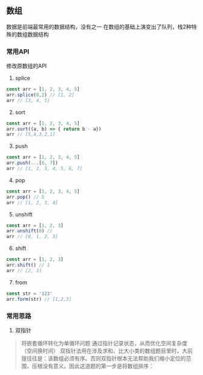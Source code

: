 ## 数组
数据是前端最常用的数据结构，没有之一
在数组的基础上演变出了队列，栈2种特殊的数组数据结构

### 常用API

修改原数组的API
1. splice
```javascript
const arr = [1, 2, 3, 4, 5]
arr.splice(0,2) // [1, 2]
arr // [3, 4, 5]
```
2. sort 
```javascript
const arr = [1, 2, 3, 4, 5]
arr.sort((a, b) => { return b - a})
arr // [5,4,3,2,1]
```

3. push 
```javascript
const arr = [1, 2, 3, 4, 5]
arr.push(...[6, 7])
arr // [1, 2, 3, 4, 5, 6, 7]
```

4. pop
```javascript
const arr = [1, 2, 3, 4, 5]
arr.pop() // 5
arr // [1, 2, 3, 4]
```

5. unshift 
```javascript
const arr = [1, 2, 3]
arr.unshift(0) // 
arr // [0, 1, 2, 3]
```

6. shift 
```javascript
const arr = [1, 2, 3]
arr.shift() // 1
arr // [2, 3]
```

7. from 
```javascript
const str = '123'
arr.form(str) // [1,2,3]
```


### 常用思路
1. 双指针
  >将嵌套循环转化为单循环问题
  >通过指针记录状态，从而优化空间复杂度（空间换时间）
  >双指针法用在涉及求和、比大小类的数组题目里时，大前提往往是：该数组必须有序。否则双指针根本无法帮助我们缩小定位的范围，压根没有意义。因此这道题的第一步是将数组排序：

